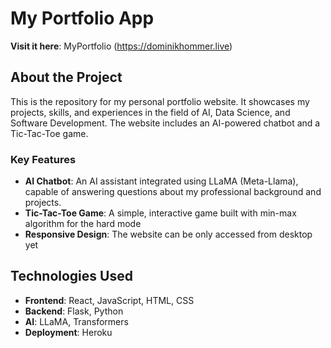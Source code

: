 # My Portfolio App

**Visit it here**: MyPortfolio (https://dominikhommer.live)

## About the Project

This is the repository for my personal portfolio website. It showcases my projects, skills, and experiences in the field of AI, Data Science, and Software Development. The website includes an AI-powered chatbot and a Tic-Tac-Toe game.

### Key Features
- **AI Chatbot**: An AI assistant integrated using LLaMA (Meta-Llama), capable of answering questions about my professional background and projects.
- **Tic-Tac-Toe Game**: A simple, interactive game built with min-max algorithm for the hard mode
- **Responsive Design**: The website can be only accessed from desktop yet

## Technologies Used

- **Frontend**: React, JavaScript, HTML, CSS
- **Backend**: Flask, Python
- **AI**: LLaMA, Transformers
- **Deployment**: Heroku
